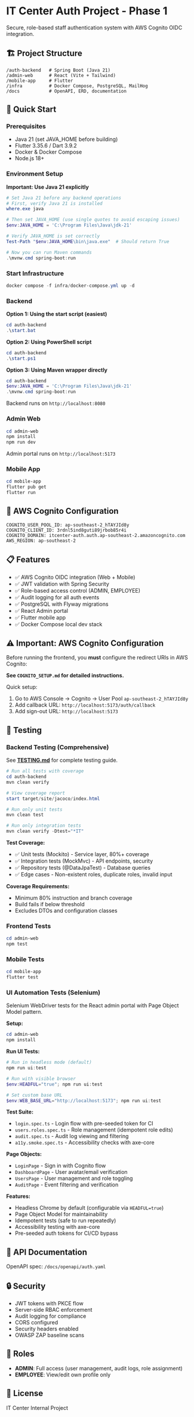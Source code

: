 # IT Center Auth Project - Phase 1

Secure, role-based staff authentication system with AWS Cognito OIDC integration.

## 🏗️ Project Structure

```
/auth-backend   # Spring Boot (Java 21)
/admin-web      # React (Vite + Tailwind)
/mobile-app     # Flutter
/infra          # Docker Compose, PostgreSQL, MailHog
/docs           # OpenAPI, ERD, documentation
```

## 🚀 Quick Start

### Prerequisites

- Java 21 (set JAVA_HOME before building)
- Flutter 3.35.6 / Dart 3.9.2
- Docker & Docker Compose
- Node.js 18+

### Environment Setup

**Important: Use Java 21 explicitly**

```powershell
# Set Java 21 before any backend operations
# First, verify Java 21 is installed
where.exe java

# Then set JAVA_HOME (use single quotes to avoid escaping issues)
$env:JAVA_HOME = 'C:\Program Files\Java\jdk-21'

# Verify JAVA_HOME is set correctly
Test-Path "$env:JAVA_HOME\bin\java.exe"  # Should return True

# Now you can run Maven commands
.\mvnw.cmd spring-boot:run
```

### Start Infrastructure

```powershell
docker compose -f infra/docker-compose.yml up -d
```

### Backend

**Option 1: Using the start script (easiest)**
```powershell
cd auth-backend
.\start.bat
```

**Option 2: Using PowerShell script**
```powershell
cd auth-backend
.\start.ps1
```

**Option 3: Using Maven wrapper directly**
```powershell
cd auth-backend
$env:JAVA_HOME = 'C:\Program Files\Java\jdk-21'
.\mvnw.cmd spring-boot:run
```

Backend runs on `http://localhost:8080`

### Admin Web

```powershell
cd admin-web
npm install
npm run dev
```

Admin portal runs on `http://localhost:5173`

### Mobile App

```powershell
cd mobile-app
flutter pub get
flutter run
```

## 🔐 AWS Cognito Configuration

```
COGNITO_USER_POOL_ID: ap-southeast-2_hTAYJId8y
COGNITO_CLIENT_ID: 3rdnl5ind8guti89jrbob85r4i
COGNITO_DOMAIN: itcenter-auth.auth.ap-southeast-2.amazoncognito.com
AWS_REGION: ap-southeast-2
```

## 📋 Features

- ✅ AWS Cognito OIDC integration (Web + Mobile)
- ✅ JWT validation with Spring Security
- ✅ Role-based access control (ADMIN, EMPLOYEE)
- ✅ Audit logging for all auth events
- ✅ PostgreSQL with Flyway migrations
- ✅ React Admin portal
- ✅ Flutter mobile app
- ✅ Docker Compose local dev stack

## ⚠️ Important: AWS Cognito Configuration

Before running the frontend, you **must** configure the redirect URIs in AWS Cognito:

**See `COGNITO_SETUP.md` for detailed instructions.**

Quick setup:
1. Go to AWS Console → Cognito → User Pool `ap-southeast-2_hTAYJId8y`
2. Add callback URL: `http://localhost:5173/auth/callback`
3. Add sign-out URL: `http://localhost:5173`

## 🧪 Testing

### Backend Testing (Comprehensive)

See **[TESTING.md](./auth-backend/TESTING.md)** for complete testing guide.

```powershell
# Run all tests with coverage
cd auth-backend
mvn clean verify

# View coverage report
start target/site/jacoco/index.html

# Run only unit tests
mvn clean test

# Run only integration tests  
mvn clean verify -Dtest="*IT"
```

**Test Coverage:**
- ✅ Unit tests (Mockito) - Service layer, 80%+ coverage
- ✅ Integration tests (MockMvc) - API endpoints, security
- ✅ Repository tests (@DataJpaTest) - Database queries
- ✅ Edge cases - Non-existent roles, duplicate roles, invalid input

**Coverage Requirements:**
- Minimum 80% instruction and branch coverage
- Build fails if below threshold
- Excludes DTOs and configuration classes

### Frontend Tests

```powershell
cd admin-web
npm test
```

### Mobile Tests

```powershell
cd mobile-app
flutter test
```

### UI Automation Tests (Selenium)

Selenium WebDriver tests for the React admin portal with Page Object Model pattern.

**Setup:**
```powershell
cd admin-web
npm install
```

**Run UI Tests:**
```powershell
# Run in headless mode (default)
npm run ui:test

# Run with visible browser
$env:HEADFUL="true"; npm run ui:test

# Set custom base URL
$env:WEB_BASE_URL="http://localhost:5173"; npm run ui:test
```

**Test Suite:**
- `login.spec.ts` - Login flow with pre-seeded token for CI
- `users.roles.spec.ts` - Role management (idempotent role edits)
- `audit.spec.ts` - Audit log viewing and filtering
- `a11y.smoke.spec.ts` - Accessibility checks with axe-core

**Page Objects:**
- `LoginPage` - Sign in with Cognito flow
- `DashboardPage` - User avatar/email verification
- `UsersPage` - User management and role toggling
- `AuditPage` - Event filtering and verification

**Features:**
- Headless Chrome by default (configurable via `HEADFUL=true`)
- Page Object Model for maintainability
- Idempotent tests (safe to run repeatedly)
- Accessibility testing with axe-core
- Pre-seeded auth tokens for CI/CD bypass

## 📖 API Documentation

OpenAPI spec: `/docs/openapi/auth.yaml`

## 🔒 Security

- JWT tokens with PKCE flow
- Server-side RBAC enforcement
- Audit logging for compliance
- CORS configured
- Security headers enabled
- OWASP ZAP baseline scans

## 🎯 Roles

- **ADMIN**: Full access (user management, audit logs, role assignment)
- **EMPLOYEE**: View/edit own profile only

## 📝 License

IT Center Internal Project

